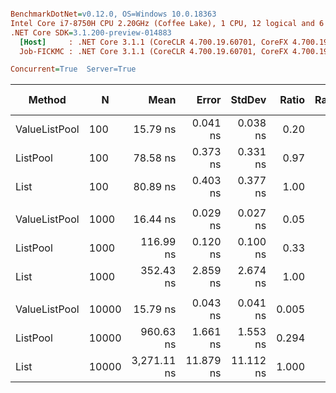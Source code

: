 ``` ini

BenchmarkDotNet=v0.12.0, OS=Windows 10.0.18363
Intel Core i7-8750H CPU 2.20GHz (Coffee Lake), 1 CPU, 12 logical and 6 physical cores
.NET Core SDK=3.1.200-preview-014883
  [Host]     : .NET Core 3.1.1 (CoreCLR 4.700.19.60701, CoreFX 4.700.19.60801), X64 RyuJIT
  Job-FICKMC : .NET Core 3.1.1 (CoreCLR 4.700.19.60701, CoreFX 4.700.19.60801), X64 RyuJIT

Concurrent=True  Server=True  

```
|        Method |     N |        Mean |     Error |    StdDev | Ratio | Rank |  Gen 0 |  Gen 1 | Gen 2 | Allocated |
|-------------- |------ |------------:|----------:|----------:|------:|-----:|-------:|-------:|------:|----------:|
| ValueListPool |   100 |    15.79 ns |  0.041 ns |  0.038 ns |  0.20 |    1 |      - |      - |     - |         - |
|      ListPool |   100 |    78.58 ns |  0.373 ns |  0.331 ns |  0.97 |    2 | 0.0006 |      - |     - |      40 B |
|          List |   100 |    80.89 ns |  0.403 ns |  0.377 ns |  1.00 |    3 | 0.0068 |      - |     - |     456 B |
|               |       |             |           |           |       |      |        |        |       |           |
| ValueListPool |  1000 |    16.44 ns |  0.029 ns |  0.027 ns |  0.05 |    1 |      - |      - |     - |         - |
|      ListPool |  1000 |   116.99 ns |  0.120 ns |  0.100 ns |  0.33 |    2 | 0.0006 |      - |     - |      40 B |
|          List |  1000 |   352.43 ns |  2.859 ns |  2.674 ns |  1.00 |    3 | 0.0606 |      - |     - |    4056 B |
|               |       |             |           |           |       |      |        |        |       |           |
| ValueListPool | 10000 |    15.79 ns |  0.043 ns |  0.041 ns | 0.005 |    1 |      - |      - |     - |         - |
|      ListPool | 10000 |   960.63 ns |  1.661 ns |  1.553 ns | 0.294 |    2 |      - |      - |     - |      40 B |
|          List | 10000 | 3,271.11 ns | 11.879 ns | 11.112 ns | 1.000 |    3 | 0.7248 | 0.0305 |     - |   40056 B |
